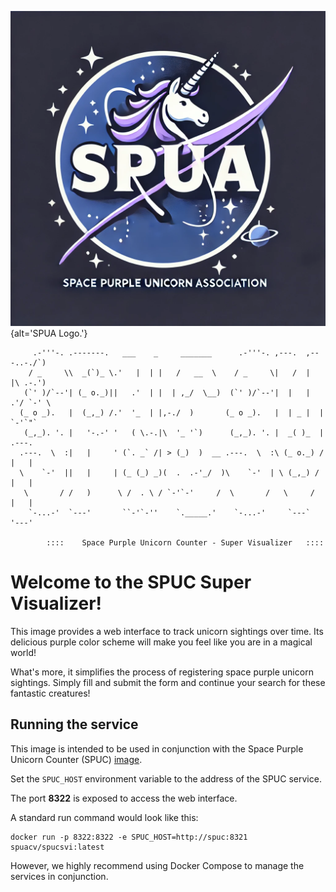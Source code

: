 ![LOGO](fig/SPUA/SPUA_logo.png){alt='SPUA Logo.'}

```
     .-'''-. .-------.   ___    _     _______      .-'''-. ,---.  ,---..-./`)
    / _     \\  _(`)_ \.'   |  | |   /   __  \    / _     \|   /  |   |\ .-.')
   (`' )/`--'| (_ o._)||   .'  | |  | ,_/  \__)  (`' )/`--'|  |   |  .'/ `-' \
  (_ o _).   |  (_,_) /.'  '_  | |,-./  )       (_ o _).   |  | _ |  |  `-'`"`
   (_,_). '. |   '-.-' '   ( \.-.|\  '_ '`)      (_,_). '. |  _( )_  |  .---.
  .---.  \  :|   |     ' (`. _` /| > (_)  )  __ .---.  \  :\ (_ o._) /  |   |
  \    `-'  ||   |     | (_ (_) _)(  .  .-'_/  )\    `-'  | \ (_,_) /   |   |
   \       / /   )      \ /  . \ / `-'`-'     /  \       /   \     /    |   |
    `-...-'  `---'       ``-'`-''    `._____.'    `-...-'     `---`     '---'

        ::::    Space Purple Unicorn Counter - Super Visualizer   ::::
```

# Welcome to the SPUC Super Visualizer!

This image provides a web interface to track unicorn sightings over time.
Its delicious purple color scheme will make you feel like you are in a magical world!

What's more, it simplifies the process of registering space purple unicorn sightings.
Simply fill and submit the form and continue your search for these fantastic creatures!

## Running the service

This image is intended to be used in conjunction with the Space Purple Unicorn Counter (SPUC)
[image](https://hub.docker.com/r/spuacv/spuc).

Set the `SPUC_HOST` environment variable to the address of the SPUC service.

The port **8322** is exposed to access the web interface.

A standard run command would look like this:
```
docker run -p 8322:8322 -e SPUC_HOST=http://spuc:8321 spuacv/spucsvi:latest
```

However, we highly recommend using Docker Compose to manage the services in conjunction.
